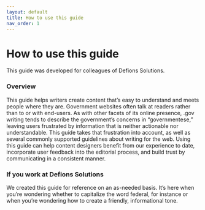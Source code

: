```yaml
---
layout: default
title: How to use this guide
nav_order: 1
---
```



# How to use this guide
This guide was developed for colleagues of Defions Solutions. 

### Overview
This guide helps writers create content that’s easy to understand and meets people where they are.  Government websites often talk at readers rather than to or with end-users.  As with other facets of its online presence, .gov writing tends to describe the government’s concerns in “governmentese,” leaving users frustrated by information that is neither actionable nor understandable.
This guide takes that frustration into account, as well as several commonly supported guidelines about writing for the web.  Using this guide can help content designers benefit from our experience to date, incorporate user feedback into the editorial process, and build trust by communicating in a consistent manner.

### If you work at Defions Solutions
We created this guide for reference on an as-needed basis.  It’s here when you’re wondering whether to capitalize the word federal, for instance or when you’re wondering how to create a friendly, informational tone.
